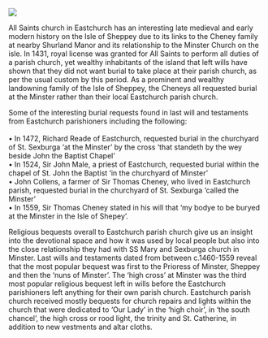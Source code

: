 <a href="https://dev.visual-essays.app"><img src="https://dev-visual-essays.netlify.app/images/ve-button.png"></a>
<param ve-config title="All Saints parish church of Eastchurch, Isle of Sheppey" author="Dr Melanie Caizza" layout="vtl" banner="/images/banners/19c.jpg">

<param ve-entity eid="Q2661688" aliases="Eastchurch">
<param ve-entity eid="Q1500299" aliases="Isle of Sheppey">

All Saints church in Eastchurch has an interesting late medieval and early modern history on the Isle of Sheppey due to its links to the Cheney family at nearby Shurland Manor and its relationship to the Minster Church on the isle.  In 1431, royal license was granted for All Saints to perform all duties of a parish church, yet wealthy inhabitants of the island that left wills have shown that they did not want burial to take place at their parish church, as per the usual custom by this period.  As a prominent and wealthy landowning family of the Isle of Sheppey, the Cheneys all requested burial at the Minster rather than their local Eastchurch parish church.  
<param ve-image url="https://upload.wikimedia.org/wikipedia/commons/f/fc/Isle_of_Sheppey_from_Space_NASA.jpg" label="Isle of Sheppey from Space" attribution="Operational Land Imager, Public domain, via Wikimedia Commons">
                                                                                                                    
Some of the interesting burial requests found in last will and testaments from Eastchurch parishioners including the following:   
<br>
•	In 1472, Richard Reade of Eastchurch, requested burial in the churchyard of St. Sexburga ‘at the Minster’ by the cross ‘that standeth by the wey beside John the Baptist Chapel’  
•	In 1524, Sir John Male, a priest of Eastchurch, requested burial within the chapel of St. John the Baptist ‘in the churchyard of Minster’   
•	John Collens, a farmer of Sir Thomas Cheney, who lived in Eastchurch parish, requested burial in the churchyard of St. Sexburga ‘called the Minster’   
•	In 1559, Sir Thomas Cheney stated in his will that ‘my bodye to be buryed at the Minster in the Isle of Shepey’.
<param ve-image url="https://upload.wikimedia.org/wikipedia/commons/3/39/Eastchurch_Sheppey_9223.JPG" attribution="Clem Rutter, Rochester, Kent., CC BY-SA 3.0, via Wikimedia Commons">

Religious bequests overall to Eastchurch parish church give us an insight into the devotional space and how it was used by local people but also into the close relationship they had with SS Mary and Sexburga church in Minster.  Last wills and testaments dated from between c.1460-1559 reveal that the most popular bequest was first to the Prioress of Minster, Sheppey and then the ‘nuns of Minster’.  The ‘high cross’ at Minster was the third most popular religious bequest left in wills before the Eastchurch parishioners left anything for their own parish church.  Eastchurch parish church received mostly bequests for church repairs and lights within the church that were dedicated to ‘Our Lady’ in the ‘high choir’, in ‘the south chancel’, the high cross or rood light, the trinity and St. Catherine, in addition to new vestments and altar cloths.
<Param ve-image url="https://upload.wikimedia.org/wikipedia/commons/1/18/SS_Mary_%5E_Sexburga%2C_Minster_-_geograph.org.uk_-_2726630.jpg" label="SS Mary and Sexburga" attribution="SS Mary & Sexburga, Minster by David Kemp, CC BY-SA 2.0, via Wikimedia Commons">

